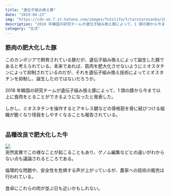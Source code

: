 ```yaml
---
title: "遺伝子組み換え豚"
date: "2019-04-23"
img: "https://cdn-ak.f.st-hatena.com/images/fotolife/t/tarotarosanba/20190420/20190420105122.jpg"
description: "2018 年韓国の研究チームが遺伝子組み換え豚によって、1 頭の豚から今まで以上に食肉をとることができるようになったと発表した。"
category: "生活"
---
```


<h3><font size="4"><b>筋肉の肥大化した豚</b></font></h3>
このカンボジアで飼育されている豚だが、遺伝子組み換えによって誕生した豚であると考えられている。本来であれば、筋肉を肥大化させないようにミオスタチンによって抑制されているのだが、それを遺伝子組み換え技術によってミオスタチンを抑制し、誕生したのではないだろうか。
<br/>
<br/>
2018 年韓国の研究チームが遺伝子組み換え豚によって、1 頭の豚から今まで以上に食肉をとることができるようになったと発表した。
<br/>
<br/>
しかし、ミオスタチンを操作するとアキレス腱などの骨格筋を骨に結びつける組織が脆くなり怪我をしやすくなることも報告されている。
<br/>
<br/>
<h3><font size="4"><b>品種改良で肥大化した牛</b></font></h3>
<img src="https://cdn-ak.f.st-hatena.com/images/fotolife/t/tarotarosanba/20190423/20190423064517.jpg"/>
<br/>
突然変異でこの様なことが起こることもあり、ゲノム編集などとの違いがわからない点も議論されるところである。
<br/>
<br/>
倫理的な問題や、安全性を危惧する声が上がっているが、農家への技術の販売は行われている。
<br/>
<br/>
食卓にこれらの肉が並ぶ日も近いかもしれない。
<br/>
<br/>
